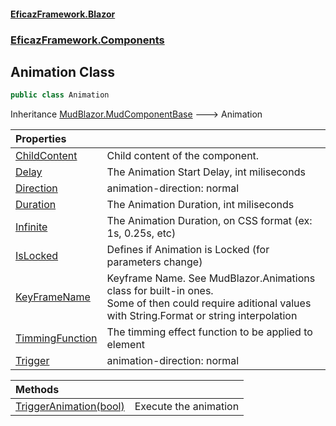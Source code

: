 #### [EficazFramework.Blazor](EficazFrameworkBlazor.md 'EficazFramework Blazor')
### [EficazFramework.Components](EficazFrameworkBlazor.md#EficazFramework.Components 'EficazFramework.Components')

## Animation Class

```csharp
public class Animation
```

Inheritance [MudBlazor.MudComponentBase](https://docs.microsoft.com/en-us/dotnet/api/MudBlazor.MudComponentBase 'MudBlazor.MudComponentBase') &#129106; Animation

| Properties | |
| :--- | :--- |
| [ChildContent](EficazFramework.Components/Animation/ChildContent.md 'EficazFramework.Components.Animation.ChildContent') | Child content of the component. |
| [Delay](EficazFramework.Components/Animation/Delay.md 'EficazFramework.Components.Animation.Delay') | The Animation Start Delay, int miliseconds |
| [Direction](EficazFramework.Components/Animation/Direction.md 'EficazFramework.Components.Animation.Direction') | animation-direction: normal|reverse|alternate|alternate-reverse; |
| [Duration](EficazFramework.Components/Animation/Duration.md 'EficazFramework.Components.Animation.Duration') | The Animation Duration, int miliseconds |
| [Infinite](EficazFramework.Components/Animation/Infinite.md 'EficazFramework.Components.Animation.Infinite') | The Animation Duration, on CSS format (ex: 1s, 0.25s, etc) |
| [IsLocked](EficazFramework.Components/Animation/IsLocked.md 'EficazFramework.Components.Animation.IsLocked') | Defines if Animation is Locked (for parameters change) |
| [KeyFrameName](EficazFramework.Components/Animation/KeyFrameName.md 'EficazFramework.Components.Animation.KeyFrameName') | Keyframe Name. See MudBlazor.Animations class for built-in ones.<br/>Some of then could require aditional values with String.Format or string interpolation |
| [TimmingFunction](EficazFramework.Components/Animation/TimmingFunction.md 'EficazFramework.Components.Animation.TimmingFunction') | The timming effect function to be applied to element |
| [Trigger](EficazFramework.Components/Animation/Trigger.md 'EficazFramework.Components.Animation.Trigger') | animation-direction: normal|reverse|alternate|alternate-reverse; |

| Methods | |
| :--- | :--- |
| [TriggerAnimation(bool)](EficazFramework.Components/Animation/TriggerAnimation(bool).md 'EficazFramework.Components.Animation.TriggerAnimation(bool)') | Execute the animation |
